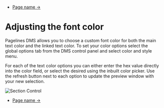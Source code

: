 <div class="row-fluid">
	<div class="span12">
		<ul class="pager">
  			<li class="pull-right"><a href="http://docs.pagelines.com/configure/">Page name &rarr;</a></li>
		</ul>
	</div>
</div>

# Adjusting the font color

Pagelines DMS allows you to choose a custom font color for both the main text color and the linked text color. To set your color options select the global options tab from the DMS control panel and select color and style menu.

For each of the text color options you can either enter the hex value directly into the color field, or select the desired using the inbuilt color picker. Use the refresh button next to each option to update the preview window with your new selection.

![Section Control](https://raw.github.com/pagelines/Docs/master/gh-pages-template/public/img/adjusting-font-color.png "Font Color Options")

<div class="row-fluid">
	<div class="span12">
		<ul class="pager">
  			<li class="pull-right"><a href="http://docs.pagelines.com/configure/">Page name &rarr;</a></li>
		</ul>
	</div>
</div>